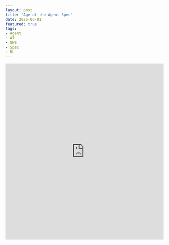 ```yaml
---
layout: post
title: "Age of the Agent Spec"
date: 2025-06-01
featured: true
tags:
- Agent
- AI
- SWE
- Spec
- RL
---
```


<iframe src="https://www.linkedin.com/embed/feed/update/urn:li:ugcPost:7335090106610946049?collapsed=1" height="560" width="504" frameborder="0" allowfullscreen="" title="Embedded post"></iframe>
